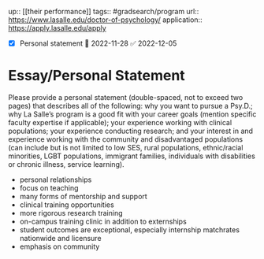 ---
---
up:: [[their performance]]
tags:: #gradsearch/program 
url:: https://www.lasalle.edu/doctor-of-psychology/
application:: https://apply.lasalle.edu/apply

- [x] Personal statement 📅 2022-11-28 ✅ 2022-12-05

# Essay/Personal Statement

Please provide a personal statement (double-spaced, not to exceed two pages) that describes all of the following: why you want to pursue a Psy.D.; why La Salle’s program is a good fit with your career goals (mention specific faculty expertise if applicable); your experience working with clinical populations; your experience conducting research; and your interest in and experience working with the community and disadvantaged populations (can include but is not limited to low SES, rural populations, ethnic/racial minorities, LGBT populations, immigrant families, individuals with disabilities or chronic illness, service learning).


- personal relationships
- focus on teaching
- many forms of mentorship and support
- clinical training opportunities
- more rigorous research training
- on-campus training clinic in addition to externships
- student outcomes are exceptional, especially internship matchrates nationwide and licensure
- emphasis on community